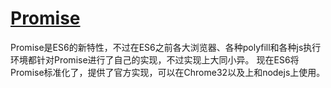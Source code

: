 # [Promise][Promise]
Promise是ES6的新特性，不过在ES6之前各大浏览器、各种polyfill和各种js执行环境都针对Promise进行了自己的实现，不过实现上大同小异。
现在ES6将Promise标准化了，提供了官方实现，可以在Chrome32以及上和nodejs上使用。

[Promise]: https://developer.mozilla.org/zh-CN/docs/Web/JavaScript/Reference/Global_Objects/Promise